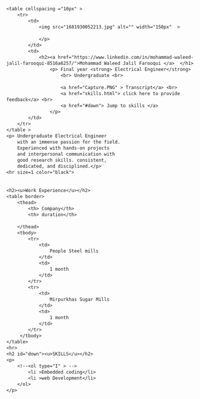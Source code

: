 <!DOCTYPE html>
<head>
    <meta charset="utf-8">
    <title>✍ WALEED JALIL </title>  
    
</head>

    <table cellspacing ="10px" >
        <tr>
            <td>
                <img src="1681930052213.jpg" alt="" width="150px"  >
                
                </p>
            </td>    
            <td>
                <h2><a href="https://www.linkedin.com/in/mohammad-waleed-jalil-farooqui-8516a6257/">Mohammad Waleed Jalil Farooqui </a>  </h1>
                    <p> Final year <strong> Electrical Engineer</strong>
                        <br> Undergraduate <br>
                       
                        <a href="Capture.PNG" > Transcript</a> <br>
                        <a href="skills.html"> click here to provide feedback</a> <br>
                        <a href="#down"> Jump to skills </a>
                    </p>    
            </td>
        </tr>
    </table >
    <p> Undergraduate Electrical Engineer
        with an immense passion for the field.
        Experienced with hands-on projects
        and interpersonal communication with
        good research skills. consistent,
        dedicated, and disciplined.</p>
    <hr size=1 color="black">
   
     
    <h2><u>Work Experience</u></h2>
    <table border>
        <thead>
            <th> Company</th>
            <th> duration</th>
           
        </thead>
        <tbody>
            <tr>
                <td>
                    People Steel mills
                </td>
                <td>
                    1 month
                </td>
            </tr>
            <tr>
                <td>
                    Mirpurkhas Sugar Mills
                </td>
                <td>
                    1 month
                </td>
            </tr>
         </tbody>
    </table> 
    <hr>
    <h2 id="down"><u>SKILLS</u></h2>
    <p> 
        <!--<ol type="I" > -->
            <li >Embedded coding</li>
            <li >web Development</li>
        </ol>
    </p>
</body>
